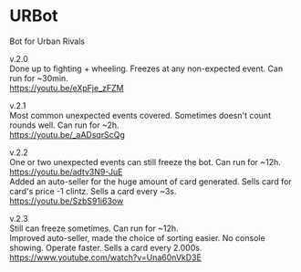 # URBot
Bot for Urban Rivals

v.2.0  
Done up to fighting + wheeling. Freezes at any non-expected event. Can run for ~30min.  
https://youtu.be/eXpFje_zFZM  
  
v.2.1  
Most common unexpected events covered. Sometimes doesn't count rounds well. Can run for ~2h.  
https://youtu.be/_aADsqrScQg  
  
v.2.2  
One or two unexpected events can still freeze the bot. Can run for ~12h.  
https://youtu.be/adtv3N9-JuE  
Added an auto-seller for the huge amount of card generated. Sells card for card's price -1 clintz. Sells a card every ~3s.  
https://youtu.be/SzbS91i63ow  
  
v.2.3  
Still can freeze sometimes. Can run for ~12h.  
Improved auto-seller, made the choice of sorting easier. No console showing. Operate faster. Sells a card every 2.000s.
https://www.youtube.com/watch?v=Una60nVkD3E
